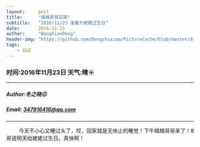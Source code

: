 ```yaml
---
layout:     post
title:      "楠楠哥哥回来"
subtitle:   "2016/11/23 准备为姥姥过生日"
date:       2016-11-23
author:     "WangXiaoDong"
header-img: "https://github.com/Dongzhixiao/PictureCache/blob/master/diaryPic/20161123.jpg?raw=true"
tags:
    - 日记
---
```


### 时间:2016年11月23日 天气:晴:sunny:
-----
#####   Author:冬之晓:confounded:
#####   Email: 347916416@qq.com
----------

<pre>
    今天不小心又睡过头了，哎，回家就是无休止的睡觉！下午楠楠哥哥来了！楠楠哥
哥说明天给姥姥过生日。真快啊！
</pre>

